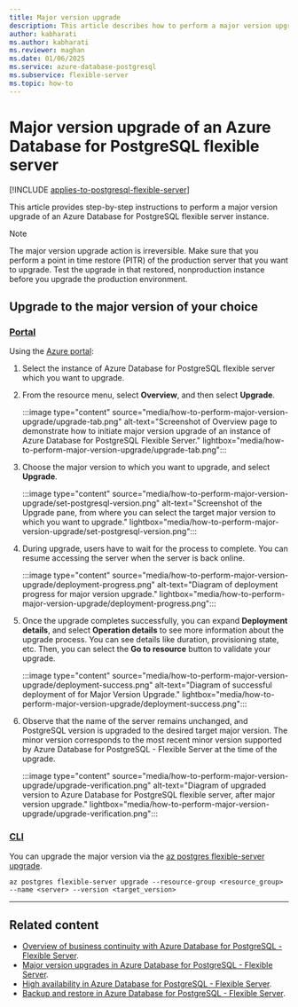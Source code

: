 ```yaml
---
title: Major version upgrade
description: This article describes how to perform a major version upgrade in an Azure Database for PostgreSQL flexible server.
author: kabharati
ms.author: kabharati
ms.reviewer: maghan
ms.date: 01/06/2025
ms.service: azure-database-postgresql
ms.subservice: flexible-server
ms.topic: how-to
---
```


# Major version upgrade of an Azure Database for PostgreSQL flexible server

[!INCLUDE [applies-to-postgresql-flexible-server](~/reusable-content/ce-skilling/azure/includes/postgresql/includes/applies-to-postgresql-flexible-server.md)]

This article provides step-by-step instructions to perform a major version upgrade of an Azure Database for PostgreSQL flexible server instance.

> [!NOTE]  
> The major version upgrade action is irreversible. Make sure that you perform a point in time restore (PITR) of the production server that you want to upgrade. Test the upgrade in that restored, nonproduction instance before you upgrade the production environment.

## Upgrade to the major version of your choice

### [Portal](#tab/portal)

Using the [Azure portal](https://portal.azure.com/):

1. Select the instance of Azure Database for PostgreSQL flexible server which you want to upgrade.

2. From the resource menu, select **Overview**, and then select **Upgrade**.
   
   :::image type="content" source="media/how-to-perform-major-version-upgrade/upgrade-tab.png" alt-text="Screenshot of Overview page to demonstrate how to initiate major version upgrade of an instance of Azure Database for PostgreSQL Flexible Server." lightbox="media/how-to-perform-major-version-upgrade/upgrade-tab.png":::

3. Choose the major version to which you want to upgrade, and select **Upgrade**.

   :::image type="content" source="media/how-to-perform-major-version-upgrade/set-postgresql-version.png" alt-text="Screenshot of the Upgrade pane, from where you can select the target major version to which you want to upgrade." lightbox="media/how-to-perform-major-version-upgrade/set-postgresql-version.png"::: 

4. During upgrade, users have to wait for the process to complete. You can resume accessing the server when the server is back online.

   :::image type="content" source="media/how-to-perform-major-version-upgrade/deployment-progress.png" alt-text="Diagram of deployment progress for major version upgrade." lightbox="media/how-to-perform-major-version-upgrade/deployment-progress.png":::

5. Once the upgrade completes successfully, you can expand **Deployment details**, and select **Operation details** to see more information about the upgrade process. You can see details like duration, provisioning state, etc. Then, you can select the **Go to resource** button to validate your upgrade.

   :::image type="content" source="media/how-to-perform-major-version-upgrade/deployment-success.png" alt-text="Diagram of successful deployment of for Major Version Upgrade." lightbox="media/how-to-perform-major-version-upgrade/deployment-success.png":::
 
6. Observe that the name of the server remains unchanged, and PostgreSQL version is upgraded to the desired target major version. The minor version corresponds to the most recent minor version supported by Azure Database for PostgreSQL - Flexible Server at the time of the upgrade.

   :::image type="content" source="media/how-to-perform-major-version-upgrade/upgrade-verification.png" alt-text="Diagram of upgraded version to Azure Database for PostgreSQL flexible server, after major version upgrade." lightbox="media/how-to-perform-major-version-upgrade/upgrade-verification.png":::

### [CLI](#tab/cli)

You can upgrade the major version via the [az postgres flexible-server upgrade](/cli/azure/postgres/flexible-server#az-postgres-flexible-server-upgrade).

```azurecli
az postgres flexible-server upgrade --resource-group <resource_group> --name <server> --version <target_version>
```

---

## Related content

- [Overview of business continuity with Azure Database for PostgreSQL - Flexible Server](concepts-business-continuity.md).
- [Major version upgrades in Azure Database for PostgreSQL - Flexible Server](concepts-major-version-upgrade.md).
- [High availability in Azure Database for PostgreSQL - Flexible Server](/azure/reliability/reliability-postgresql-flexible-server).
- [Backup and restore in Azure Database for PostgreSQL - Flexible Server](concepts-backup-restore.md).
